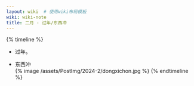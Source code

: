 ```yaml
---
layout: wiki  # 使用wiki布局模板
wiki: wiki-note
title: 二月 - 过年/东西冲
---
```


{% timeline %}
<!-- node 2024.2.03-2.18 -->
- 过年。
<!-- node 2024.1.24 元宵节 -->
- 东西冲  
{% image /assets/PostImg/2024-2/dongxichon.jpg  %}
{% endtimeline %}

